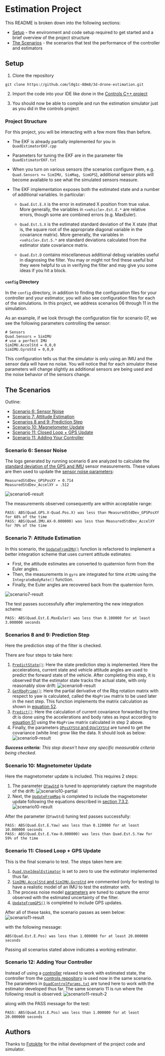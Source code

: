 # Estimation Project #

This README is broken down into the following sections:

 - [Setup](#setup) - the environment and code setup required to get started and a brief overview of the project structure
 - [The Scenarios](#the-scenarios) - the scenarios that test the performance of the controller and estimators


## Setup ##

 1. Clone the repository
 ```
 git clone https://github.com/l0g1c-80m8/3d-drone-estimation.git
 ```

 2. Import the code into your IDE like done in the [Controls C++ project](https://github.com/l0g1c-80m8/3d-drone-controller#development-environment-setup)
 
 3. You should now be able to compile and run the estimation simulator just as you did in the controls project


### Project Structure ###

For this project, you will be interacting with a few more files than before.

 - The EKF is already partially implemented for you in `QuadEstimatorEKF.cpp`

 - Parameters for tuning the EKF are in the parameter file `QuadEstimatorEKF.txt`

 - When you turn on various sensors (the scenarios configure them, e.g. `Quad.Sensors += SimIMU, SimMag, SimGPS`), additional sensor plots will become available to see what the simulated sensors measure.

 - The EKF implementation exposes both the estimated state and a number of additional variables. In particular:

   - `Quad.Est.E.X` is the error in estimated X position from true value.  More generally, the variables in `<vehicle>.Est.E.*` are relative errors, though some are combined errors (e.g. MaxEuler).

   - `Quad.Est.S.X` is the estimated standard deviation of the X state (that is, the square root of the appropriate diagonal variable in the covariance matrix). More generally, the variables in `<vehicle>.Est.S.*` are standard deviations calculated from the estimator state covariance matrix.

   - `Quad.Est.D` contains miscellaneous additional debug variables useful in diagnosing the filter. You may or might not find these useful but they were helpful to us in verifying the filter and may give you some ideas if you hit a block.


#### `config` Directory ####

In the `config` directory, in addition to finding the configuration files for your controller and your estimator, you will also see configuration files for each of the simulations. In this project, we address scenarios 06 through 11 in the simulation.

As an example, if we look through the configuration file for scenario 07, we see the following parameters controlling the sensor:

```
# Sensors
Quad.Sensors = SimIMU
# use a perfect IMU
SimIMU.AccelStd = 0,0,0
SimIMU.GyroStd = 0,0,0
```

This configuration tells us that the simulator is only using an IMU and the sensor data will have no noise.  You will notice that for each simulator these parameters will change slightly as additional sensors are being used and the noise behavior of the sensors change.


## The Scenarios ##

Outline:

 - [Scenario 6: Sensor Noise](#scenario-6-sensor-noise)
 - [Scenario 7: Attitude Estimation](#scenario-7-attitude-estimation)
 - [Scenarios 8 and 9: Prediction Step](#scenarios-8-and-9-prediction-step)
 - [Scenario 10: Magnetometer Update](#scenario-10-magnetometer-update)
 - [Scenario 11: Closed Loop + GPS Update](#scenario-11-closed-loop--gps-update)
 - [Scenario 11: Adding Your Controller](#scenario-11-adding-your-controller)



### Scenario 6: Sensor Noise ###

The logs generated by running scenario 6 are analyzed to calculate the [standard deviation of the GPS and IMU](analysis/scenario6-sensor-noise-analysis.ipynb) sensor measurements. These values are then used to update the [sensor noise parameters](config/06_SensorNoise.txt):
```
MeasuredStdDev_GPSPosXY = 0.714
MeasuredStdDev_AccelXY = .512
```
![scenario6-result](images/scenario6-result.png)


The measurements observed consequently are within acceptable range:
```
PASS: ABS(Quad.GPS.X-Quad.Pos.X) was less than MeasuredStdDev_GPSPosXY for 68% of the time
PASS: ABS(Quad.IMU.AX-0.000000) was less than MeasuredStdDev_AccelXY for 70% of the time
```


### Scenario 7: Attitude Estimation ###

In this scenario, the [```UpdateFromIMU()```](src/QuadEstimatorEKF.cpp#L103) function is refactored to implement a better integration scheme that uses current attitude estimates:

- First, the attitude estimates are converted to quaternion form from the Euler angles.
- Then, the measurements in ```gyro``` are integrated for time ```dtIMU``` using the ```IntegrateBodyRate()``` function.
- Finally, the Euler angles are recovered back from the quaternion form.

![scenario7-result](images/scenario7-result.png)

The test passes successfully after implementing the new integration scheme:
```
PASS: ABS(Quad.Est.E.MaxEuler) was less than 0.100000 for at least 3.000000 seconds
```



### Scenarios 8 and 9: Prediction Step ###

Here the prediction step of the filter is checked.

There are four steps to take here:
1. [```PredictState()```](src/QuadEstimatorEKF.cpp#L174): Here the state prediction step is implemented. Here the accelerations, current state and vehicle attitude angles are used to predict the forward state of the vehicle. After completing this step, it is observed that the estimator state tracks the actual state, with only reasonably slow drift:
![scenario8-result](images/scenario8-result.png)
2. [```GetRbgPrime()```](src/QuadEstimatorEKF.cpp#L209): Here the partial derivative of the Rbg rotation matrix with respect to yaw is calculated, called the ```RbgPrime``` matrix to be used later in the next step. This function implements the matrix calculation as shown in [equation 52](https://www.overleaf.com/project/5c34caab7ecefc04087273b9).
3. [```Predict()```](src/QuadEstimatorEKF.cpp#L264): Here the calculation of current covariance forwarded by time dt is done using the accelerations and body rates as input according to [equation 51](https://www.overleaf.com/project/5c34caab7ecefc04087273b9) using the ```RbgPrime``` matrix calculated in step 2 above.
4. Finally, the parameters [```QPosXYStd``` and ```QVelXYStd```](config/QuadEstimatorEKF.txt) are tuned to get the covariance (white line) grow like the data. It should look as below:
![scenario9-result](images/scenario9-result.png)

***Success criteria:*** *This step doesn't have any specific measurable criteria being checked.*


### Scenario 10: Magnetometer Update ###

Here the magnetometer update is included. This requires 2 steps:
1. The parameter [```QYawStd```](config/QuadEstimatorEKF.txt) is tuned to appropriately capture the magnitude of the drift: 
![scenario10-partial](images/scenario10-partial.png)
2. Next, the [```UpdateFromMag```](src/QuadEstimatorEKF.cpp#L321) is completed to include the magnetometer update following the equations described in [section 7.3.2](https://www.overleaf.com/read/vymfngphcccj).
![scenario10-result](images/scenario10-result.png)

After the parameter (```QYawStd```) tuning test passes successfully:
```
PASS: ABS(Quad.Est.E.Yaw) was less than 0.120000 for at least 10.000000 seconds
PASS: ABS(Quad.Est.E.Yaw-0.000000) was less than Quad.Est.S.Yaw for 59% of the time
```

### Scenario 11: Closed Loop + GPS Update ###

This is the final scenario to test. The steps taken here are:
1. [```Quad.UseIdealEstimator```](config/11_GPSUpdate.txt) is set to zero to use the estimator implemented thus far.
2. [```SimIMU.AccelStd``` and ```SimIMU.GyroStd```](config/11_GPSUpdate.txt) are commented (only for testing) to have a realistic model of an IMU to test the estimator with.
3. The process noise model [parameters](config/QuadEstimatorEKF.txt) are tuned to capture the error observed with the estimated uncertainty of the filter. 
4. [```UpdateFromGPS()```](src/QuadEstimatorEKF.cpp#L300) is completed to include GPS updates.

After all of these tasks, the scenario passes as seen below:
![scenario11-result](images/scenario11-result.png)

with the following message:
```
ABS(Quad.Est.E.Pos) was less than 1.000000 for at least 20.000000 seconds
```

Passing all scenarios stated above indicates a working estimator.

### Scenario 12: Adding Your Controller ###

Instead of using a [controller](https://github.com/l0g1c-80m8/3d-drone-estimation/commit/88abfc87b23313fbad6d972854b4f9bc5bf2dac5) relaxed to work with estimated state, the controller from the [controls repository](https://github.com/l0g1c-80m8/3d-drone-controller/blob/develop/src/QuadControl.cpp) is used now in the same scenario. The parameters in [`QuadControlParams.txt`](config/QuadControlParams.txt) are tuned here to work with the estimator developed thus far. The same scenario 11 is run where the following result is observed:
![scenario11-result-2](images/scenario11-result-2.png)

along with the PASS message for the test:
```
PASS: ABS(Quad.Est.E.Pos) was less than 1.000000 for at least 20.000000 seconds
```

## Authors ##

Thanks to [Fotokite](https://fotokite.com/) for the initial development of the project code and simulator.